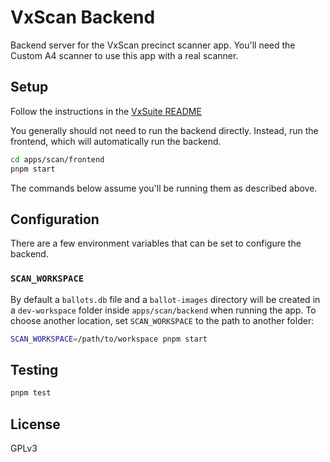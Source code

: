 # VxScan Backend

Backend server for the VxScan precinct scanner app. You'll need the Custom A4
scanner to use this app with a real scanner.

## Setup

Follow the instructions in the [VxSuite README](../../../README.md)

You generally should not need to run the backend directly. Instead, run the
frontend, which will automatically run the backend.

```sh
cd apps/scan/frontend
pnpm start
```

The commands below assume you'll be running them as described above.

## Configuration

There are a few environment variables that can be set to configure the backend.

### `SCAN_WORKSPACE`

By default a `ballots.db` file and a `ballot-images` directory will be created
in a `dev-workspace` folder inside `apps/scan/backend` when running the app. To
choose another location, set `SCAN_WORKSPACE` to the path to another folder:

```sh
SCAN_WORKSPACE=/path/to/workspace pnpm start
```

## Testing

```sh
pnpm test
```

## License

GPLv3
